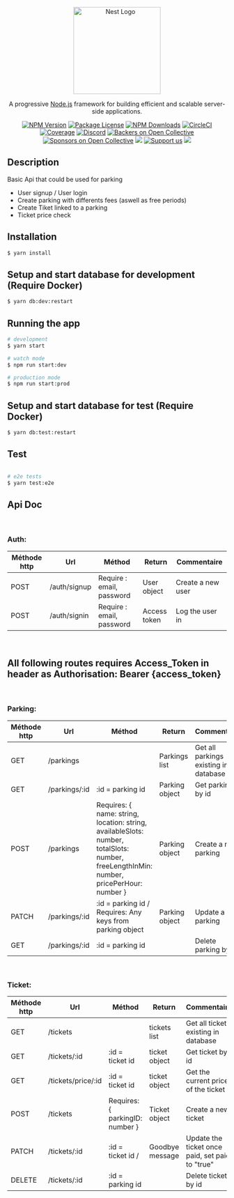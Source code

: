 <p align="center">
  <a href="http://nestjs.com/" target="blank"><img src="https://nestjs.com/img/logo-small.svg" width="200" alt="Nest Logo" /></a>
</p>

[circleci-image]: https://img.shields.io/circleci/build/github/nestjs/nest/master?token=abc123def456
[circleci-url]: https://circleci.com/gh/nestjs/nest

  <p align="center">A progressive <a href="http://nodejs.org" target="_blank">Node.js</a> framework for building efficient and scalable server-side applications.</p>
    <p align="center">
<a href="https://www.npmjs.com/~nestjscore" target="_blank"><img src="https://img.shields.io/npm/v/@nestjs/core.svg" alt="NPM Version" /></a>
<a href="https://www.npmjs.com/~nestjscore" target="_blank"><img src="https://img.shields.io/npm/l/@nestjs/core.svg" alt="Package License" /></a>
<a href="https://www.npmjs.com/~nestjscore" target="_blank"><img src="https://img.shields.io/npm/dm/@nestjs/common.svg" alt="NPM Downloads" /></a>
<a href="https://circleci.com/gh/nestjs/nest" target="_blank"><img src="https://img.shields.io/circleci/build/github/nestjs/nest/master" alt="CircleCI" /></a>
<a href="https://coveralls.io/github/nestjs/nest?branch=master" target="_blank"><img src="https://coveralls.io/repos/github/nestjs/nest/badge.svg?branch=master#9" alt="Coverage" /></a>
<a href="https://discord.gg/G7Qnnhy" target="_blank"><img src="https://img.shields.io/badge/discord-online-brightgreen.svg" alt="Discord"/></a>
<a href="https://opencollective.com/nest#backer" target="_blank"><img src="https://opencollective.com/nest/backers/badge.svg" alt="Backers on Open Collective" /></a>
<a href="https://opencollective.com/nest#sponsor" target="_blank"><img src="https://opencollective.com/nest/sponsors/badge.svg" alt="Sponsors on Open Collective" /></a>
  <a href="https://paypal.me/kamilmysliwiec" target="_blank"><img src="https://img.shields.io/badge/Donate-PayPal-ff3f59.svg"/></a>
    <a href="https://opencollective.com/nest#sponsor"  target="_blank"><img src="https://img.shields.io/badge/Support%20us-Open%20Collective-41B883.svg" alt="Support us"></a>
  <a href="https://twitter.com/nestframework" target="_blank"><img src="https://img.shields.io/twitter/follow/nestframework.svg?style=social&label=Follow"></a>
</p>
  <!--[![Backers on Open Collective](https://opencollective.com/nest/backers/badge.svg)](https://opencollective.com/nest#backer)
  [![Sponsors on Open Collective](https://opencollective.com/nest/sponsors/badge.svg)](https://opencollective.com/nest#sponsor)-->

## Description

Basic Api that could be used for parking
- User signup / User login
- Create parking with differents fees (aswell as free periods)
- Create Tiket linked to a parking
- Ticket price check


## Installation

```bash
$ yarn install
```

## Setup and start database for development (Require Docker)

```bash
$ yarn db:dev:restart
```

## Running the app

```bash
# development
$ yarn start

# watch mode
$ npm run start:dev

# production mode
$ npm run start:prod
```

## Setup and start database for test (Require Docker)

```bash
$ yarn db:test:restart
```

## Test

```bash

# e2e tests
$ yarn test:e2e

```


## Api Doc
<br/>

### Auth: 

| Méthode http | Url | Méthod|Return| Commentaire |
| ----------- | ------| ------ |------|-----|
| POST | /auth/signup | Require : email, password| User object | Create a new user|
| POST | /auth/signin | Require : email, password | Access token | Log the user in |
<br/>

## All following routes requires Access_Token in header as Authorisation: Bearer {access_token}
<br/>

### Parking: 

| Méthode http | Url | Méthod|Return| Commentaire |
| ----------- | ------| ------ |------|-----|
| GET | /parkings | | Parkings list | Get all parkings existing in database|
| GET | /parkings/:id | :id = parking id | Parking object | Get parking by id |
| POST | /parkings |Requires: { name: string, location: string, availableSlots: number, totalSlots: number, freeLengthInMin: number, pricePerHour: number } | Parking object | Create a new parking|
| PATCH | /parkings/:id | :id = parking id / Requires: Any keys from parking object| Parking object | Update a parking |
| GET | /parkings/:id | :id = parking id |  | Delete parking by id |
<br/>

### Ticket: 

| Méthode http | Url | Méthod|Return| Commentaire |
| ----------- | ------| ------ |------|-----|
| GET | /tickets | | tickets list | Get all tickets existing in database|
| GET | /tickets/:id | :id = ticket id | ticket object | Get ticket by id |
| GET | /tickets/price/:id | :id = ticket id | ticket object | Get the current price of the ticket |
| POST | /tickets |Requires: { parkingID: number } | Ticket object | Create a new ticket|
| PATCH | /tickets/:id | :id = ticket id / | Goodbye message | Update the ticket once paid, set paid to "true" |
| DELETE | /tickets/:id | :id = parking id |  | Delete ticket by id |